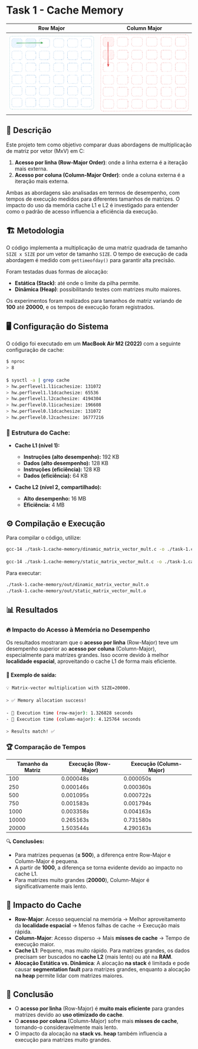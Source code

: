 # Task 1 - Cache Memory

| Row Major | Column Major |
|:-:|:-:|
|![Row Major](./row-major.png)|![Column Major](./column-major.png)|

## 📌 Descrição

Este projeto tem como objetivo comparar duas abordagens de multiplicação de matriz por vetor (MxV) em C:
1. **Acesso por linha (Row-Major Order)**: onde a linha externa é a iteração mais externa.
2. **Acesso por coluna (Column-Major Order)**: onde a coluna externa é a iteração mais externa.

Ambas as abordagens são analisadas em termos de desempenho, com tempos de execução medidos para diferentes tamanhos de matrizes. O impacto do uso da memória cache L1 e L2 é investigado para entender como o padrão de acesso influencia a eficiência da execução.

## 🏗️ Metodologia

O código implementa a multiplicação de uma matriz quadrada de tamanho `SIZE x SIZE` por um vetor de tamanho `SIZE`. O tempo de execução de cada abordagem é medido com `gettimeofday()` para garantir alta precisão.

Foram testadas duas formas de alocação:
- **Estática (Stack)**: até onde o limite da pilha permite.
- **Dinâmica (Heap)**: possibilitando testes com matrizes muito maiores.

Os experimentos foram realizados para tamanhos de matriz variando de **100** até **20000**, e os tempos de execução foram registrados.

## 🖥️ Configuração do Sistema

O código foi executado em um **MacBook Air M2 (2022)** com a seguinte configuração de cache:

```bash
$ nproc
> 8

$ sysctl -a | grep cache
> hw.perflevel1.l1icachesize: 131072
> hw.perflevel1.l1dcachesize: 65536
> hw.perflevel1.l2cachesize: 4194304
> hw.perflevel0.l1icachesize: 196608
> hw.perflevel0.l1dcachesize: 131072
> hw.perflevel0.l2cachesize: 16777216
```

### 💾 Estrutura do Cache:

- **Cache L1 (nível 1):**  
  - **Instruções (alto desempenho):** 192 KB  
  - **Dados (alto desempenho):** 128 KB  
  - **Instruções (eficiência):** 128 KB  
  - **Dados (eficiência):** 64 KB  

- **Cache L2 (nível 2, compartilhado):**  
  - **Alto desempenho:** 16 MB  
  - **Eficiência:** 4 MB  

## ⚙️ Compilação e Execução

Para compilar o código, utilize:

```bash
gcc-14 ./task-1.cache-memory/dinamic_matrix_vector_mult.c -o ./task-1.cache-memory/out/dinamic_matrix_vector_mult.o

gcc-14 ./task-1.cache-memory/static_matrix_vector_mult.c -o ./task-1.cache-memory/out/static_matrix_vector_mult.o
```

Para executar:

```bash
./task-1.cache-memory/out/dinamic_matrix_vector_mult.o
./task-1.cache-memory/out/static_matrix_vector_mult.o
```

## 📊 Resultados

### 🔥 Impacto do Acesso à Memória no Desempenho

Os resultados mostraram que o **acesso por linha** (Row-Major) teve um desempenho superior ao **acesso por coluna** (Column-Major), especialmente para matrizes grandes. Isso ocorre devido à melhor **localidade espacial**, aproveitando o cache L1 de forma mais eficiente.

#### 📌 Exemplo de saída:
```bash
💡 Matrix-vector multiplication with SIZE=20000.

> ✅ Memory allocation success!

- 🎯 Execution time (row-major): 1.326828 seconds
- 🎯 Execution time (column-major): 4.125764 seconds

> Results match! ✅
```

### 🏆 Comparação de Tempos

| Tamanho da Matriz | Execução (Row-Major) | Execução (Column-Major) |
|-------------------|---------------------|------------------------|
| 100              | 0.000048s           | 0.000050s              |
| 250              | 0.000146s           | 0.000360s              |
| 500              | 0.001095s           | 0.000722s              |
| 750              | 0.001583s           | 0.001794s              |
| 1000             | 0.003358s           | 0.004163s              |
| 10000            | 0.265163s           | 0.731580s              |
| 20000            | 1.503544s           | 4.290163s              |

🔍 **Conclusões:**
- Para matrizes pequenas (**≤ 500**), a diferença entre Row-Major e Column-Major é pequena.
- A partir de **1000**, a diferença se torna evidente devido ao impacto no cache L1.
- Para matrizes muito grandes (**20000**), Column-Major é significativamente mais lento.

## 📌 Impacto do Cache

- **Row-Major**: Acesso sequencial na memória → Melhor aproveitamento da **localidade espacial** → Menos falhas de cache → Execução mais rápida.
- **Column-Major**: Acesso disperso → Mais **misses de cache** → Tempo de execução maior.
- **Cache L1**: Pequeno, mas muito rápido. Para matrizes grandes, os dados precisam ser buscados no **cache L2** (mais lento) ou até na **RAM**.
- **Alocação Estática vs. Dinâmica**: A alocação **na stack** é limitada e pode causar **segmentation fault** para matrizes grandes, enquanto a alocação **na heap** permite lidar com matrizes maiores.

## 📌 Conclusão

- O **acesso por linha** (Row-Major) é **muito mais eficiente** para grandes matrizes devido ao **uso otimizado do cache**.
- O **acesso por coluna** (Column-Major) sofre mais **misses de cache**, tornando-o consideravelmente mais lento.
- O impacto da alocação na **stack vs. heap** também influencia a execução para matrizes muito grandes.